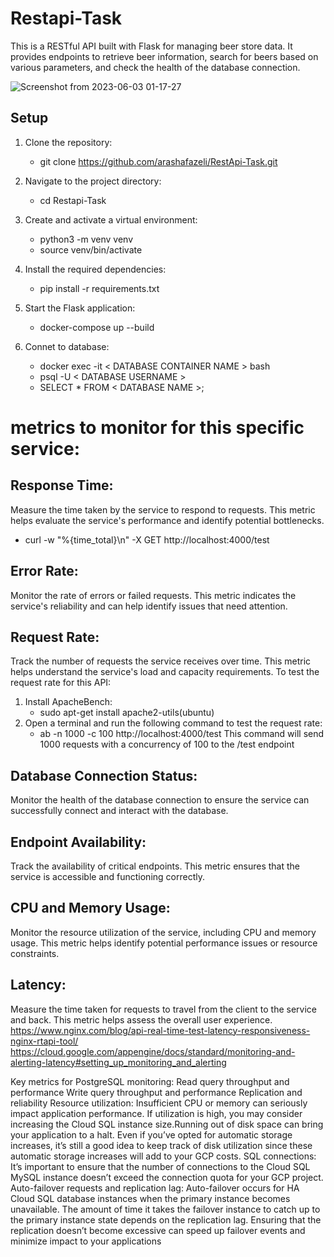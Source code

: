 # Restapi-Task

This is a RESTful API built with Flask for managing beer store data. It provides endpoints to retrieve beer information, search for beers based on various parameters, and check the health of the database connection.

![Screenshot from 2023-06-03 01-17-27](https://github.com/arashafazeli/RestApi-Task/assets/90246599/c138c75d-871b-4d11-b7ef-2059df97c13a)

         
## Setup
1. Clone the repository: 
    - git clone https://github.com/arashafazeli/RestApi-Task.git
2. Navigate to the project directory:
    - cd Restapi-Task
3. Create and activate a virtual environment:
    - python3 -m venv venv
    - source venv/bin/activate
4. Install the required dependencies:
    - pip install -r requirements.txt
5. Start the Flask application:
    - docker-compose up --build
6. Connet to database:

    - docker exec -it < DATABASE CONTAINER NAME > bash
    - psql -U < DATABASE USERNAME >
    - SELECT * FROM < DATABASE NAME >;

# metrics to monitor for this specific service:

## Response Time:
 Measure the time taken by the service to respond to requests. This metric helps evaluate the service's performance and identify potential bottlenecks.
- curl -w "%{time_total}\n" -X GET http://localhost:4000/test

## Error Rate:
 Monitor the rate of errors or failed requests. This metric indicates the service's reliability and can help identify issues that need attention.

## Request Rate:
 Track the number of requests the service receives over time. This metric helps understand the service's load and capacity requirements.
 To test the request rate for this API:
 1. Install ApacheBench:
    - sudo apt-get install apache2-utils(ubuntu)
 2. Open a terminal and run the following command to test the request rate: 
    - ab -n 1000 -c 100 http://localhost:4000/test
This command will send 1000 requests with a concurrency of 100 to the /test endpoint
## Database Connection Status:
 Monitor the health of the database connection to ensure the service can successfully connect and interact with the database.
## Endpoint Availability:
 Track the availability of critical endpoints. This metric ensures that the service is accessible and functioning correctly.

## CPU and Memory Usage:
 Monitor the resource utilization of the service, including CPU and memory usage. This metric helps identify potential performance issues or resource constraints.

## Latency:
 Measure the time taken for requests to travel from the client to the service and back. This metric helps assess the overall user experience.
https://www.nginx.com/blog/api-real-time-test-latency-responsiveness-nginx-rtapi-tool/
https://cloud.google.com/appengine/docs/standard/monitoring-and-alerting-latency#setting_up_monitoring_and_alerting

Key metrics for PostgreSQL monitoring:
Read query throughput and performance
Write query throughput and performance
Replication and reliability
Resource utilization: Insufficient CPU or memory can seriously impact application performance. If utilization is high, you may consider increasing the Cloud SQL instance size.Running out of disk space can bring your application to a halt. Even if you’ve opted for automatic storage increases, it’s still a good idea to keep track of disk utilization since these automatic storage increases will add to your GCP costs.
SQL connections: It’s important to ensure that the number of connections to the Cloud SQL MySQL instance doesn’t exceed the connection quota for your GCP project.
Auto-failover requests and replication lag: Auto-failover occurs for HA Cloud SQL database instances when the primary instance becomes unavailable. The amount of time it takes the failover instance to catch up to the primary instance state depends on the replication lag. Ensuring that the replication doesn’t become excessive can speed up failover events and minimize impact to your applications
